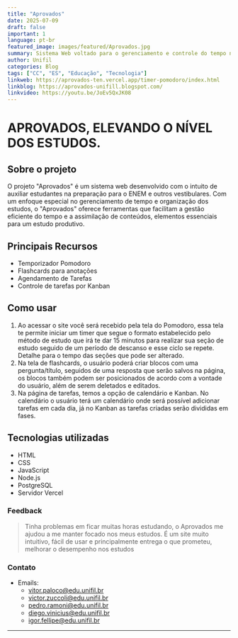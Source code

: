 ```yaml
---
title: "Aprovados"
date: 2025-07-09
draft: false
important: 1
language: pt-br
featured_image: images/featured/Aprovados.jpg
summary: Sistema Web voltado para o gerenciamento e controle do tempo nos estudos
author: Unifil
categories: Blog
tags: ["CC", "ES", "Educação", "Tecnologia"] 
linkweb: https://aprovados-ten.vercel.app/timer-pomodoro/index.html
linkblog: https://aprovados-unifill.blogspot.com/
linkvideo: https://youtu.be/JoEv5QxJK08
---
```


# APROVADOS, ELEVANDO O NÍVEL DOS ESTUDOS.

## Sobre o projeto

O projeto "Aprovados" é um sistema web desenvolvido com o intuito de auxiliar estudantes na preparação para o ENEM e outros vestibulares. Com um enfoque especial no gerenciamento de tempo e organização dos estudos, o "Aprovados" oferece ferramentas que facilitam a gestão eficiente do tempo e a assimilação de conteúdos, elementos essenciais para um estudo produtivo.

## Principais Recursos

+ Temporizador Pomodoro
+ Flashcards para anotações
+ Agendamento de Tarefas
+ Controle de tarefas por Kanban

## Como usar

1. Ao acessar o site você será recebido pela tela do Pomodoro, essa tela te permite iniciar um timer que segue o formato estabelecido pelo método de estudo que irá te dar 15 minutos para realizar sua seção de estudo seguido de um período de descanso e esse ciclo se repete. Detalhe para o tempo das seções que pode ser alterado.
2. Na tela de flashcards, o usuário poderá criar blocos com uma pergunta/título, seguidos de uma resposta que serão salvos na página, os blocos também podem ser posicionados de acordo com a vontade do usuário, além de serem deletados e editados.
3. Na página de tarefas, temos a opção de calendário e Kanban. No calendário o usuário terá um calendário onde será possível adicionar tarefas em cada dia, já no Kanban as tarefas criadas serão divididas em fases.

## Tecnologias utilizadas

+ HTML
+ CSS
+ JavaScript
+ Node.js
+ PostgreSQL
+ Servidor Vercel

### Feedback

> Tinha problemas em ficar muitas horas estudando, o Aprovados me ajudou a me manter focado nos meus estudos. É um site muito intuitivo, fácil de usar e principalmente entrega o que prometeu, melhorar o desempenho nos estudos

### Contato

+ Emails:
  - vitor.paloco@edu.unifil.br
  - victor.zuccoli@edu.unifil.br
  - pedro.ramoni@edu.unifil.br
  - diego.vinicius@edu.unifil.br
  - igor.fellipe@edu.unifil.br

---